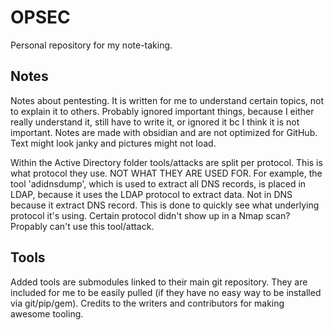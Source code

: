 # OPSEC
Personal repository for my note-taking.

## Notes
Notes about pentesting. It is written for me to understand certain topics, not to explain it to others. Probably ignored important things, because I either really understand it, still have to write it, or ignored it bc I think it is not important. Notes are made with obsidian and are not optimized for GitHub. Text might look janky and pictures might not load.

Within the Active Directory folder tools/attacks are split per protocol. This is what protocol they use. NOT WHAT THEY ARE USED FOR. For example, the tool 'adidnsdump', which is used to extract all DNS records, is placed in LDAP, because it uses the LDAP protocol to extract data. Not in DNS because it extract DNS record. This is done to quickly see what underlying protocol it's using. Certain protocol didn't show up in a Nmap scan? Propably can't use this tool/attack.

## Tools
Added tools are submodules linked to their main git repository. They are included for me to be easily pulled (if they have no easy way to be installed via git/pip/gem). Credits to the writers and contributors for making awesome tooling.
